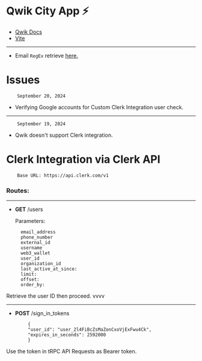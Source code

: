 # Qwik City App ⚡️

- [Qwik Docs](https://qwik.dev/)
- [Vite](https://vitejs.dev/)

---

- Email `RegEx` retrieve [here.](https://emailregex.com/)

# Issues

        September 20, 2024

- Verifying Google accounts for Custom Clerk Integration user check.

---

        September 19, 2024

- Qwik doesn't support Clerk integration.

# Clerk Integration via Clerk API

        Base URL: https://api.clerk.com/v1

### Routes:

---

- **GET** /users

  Parameters:

        email_address
        phone_number
        external_id
        username
        web3_wallet
        user_id
        organization_id
        last_active_at_since:
        limit:
        offset:
        order_by:

Retrieve the user ID then proceed. vvvv

---

- **POST** /sign_in_tokens

```application/json
        {
        "user_id": "user_2l4FiBcZsMaZonCxoVjExFwu4Ck",
        "expires_in_seconds": 2592000
        }
```

Use the token in tRPC API Requests as Bearer token.
